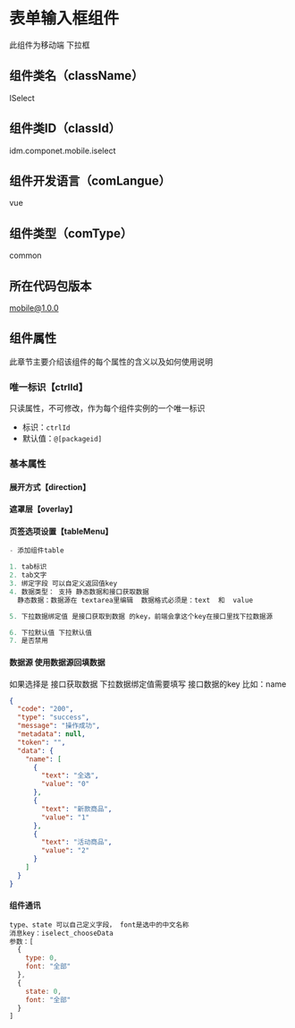 # 表单输入框组件
此组件为移动端 下拉框
## 组件类名（className）
ISelect
## 组件类ID（classId）
idm.componet.mobile.iselect
## 组件开发语言（comLangue）
vue
## 组件类型（comType）
common
## 所在代码包版本
mobile@1.0.0
## 组件属性
此章节主要介绍该组件的每个属性的含义以及如何使用说明
### 唯一标识【ctrlId】
只读属性，不可修改，作为每个组件实例的一个唯一标识
- 标识：`ctrlId`
- 默认值：`@[packageid]`
### 基本属性

#### 展开方式【direction】

#### 遮罩层【overlay】

#### 页签选项设置【tableMenu】
```js
- 添加组件table

1. tab标识
2. tab文字 
3. 绑定字段 可以自定义返回值key
4. 数据类型： 支持 静态数据和接口获取数据
  静态数据：数据源在 textarea里编辑  数据格式必须是：text  和  value

5. 下拉数据绑定值 是接口获取到数据 的key，前端会拿这个key在接口里找下拉数据源

6. 下拉默认值 下拉默认值
7. 是否禁用

```


#### 数据源  使用数据源回填数据
如果选择是 接口获取数据 下拉数据绑定值需要填写 接口数据的key 比如：name
```json
{
  "code": "200",
  "type": "success",
  "message": "操作成功",
  "metadata": null,
  "token": "",
  "data": {
    "name": [
      {
        "text": "全选",
        "value": "0"
      },
      {
        "text": "新款商品",
        "value": "1"
      },
      {
        "text": "活动商品",
        "value": "2"
      }
    ]
  }
}

```

#### 组件通讯 

```js
type、state 可以自己定义字段， font是选中的中文名称
消息key：iselect_chooseData
参数：[
  {
    type: 0,
    font: "全部"
  },
  {
    state: 0,
    font: "全部"
  }
]
```
